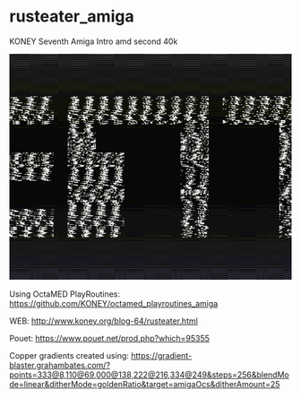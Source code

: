 # rusteater_amiga
KONEY Seventh Amiga Intro amd second 40k

![Preview](https://github.com/KONEY/rusteater_amiga/blob/main/RUSTEATER_SCREEN.png)

Using OctaMED PlayRoutines: https://github.com/KONEY/octamed_playroutines_amiga

WEB: http://www.koney.org/blog-64/rusteater.html

Pouet: https://www.pouet.net/prod.php?which=95355

Copper gradients created using:
https://gradient-blaster.grahambates.com/?points=333@8,110@69,000@138,222@216,334@249&steps=256&blendMode=linear&ditherMode=goldenRatio&target=amigaOcs&ditherAmount=25
